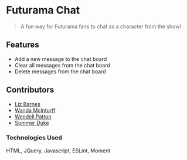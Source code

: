 # Futurama Chat
> A fun way for Futurama fans to chat as a character from the show!

## Features
- Add a new message to the chat board
- Clear all messages from the chat board
- Delete messages from the chat board

## Contributors
- [Liz Barnes](https://github.com/liz-barnes)
- [Wanda McInturff](https://github.com/wmmcinturff)
- [Wendell Patton](https://github.com/wppattonjr)
- [Summer Duke](https://github.com/esrduke95)

### Technologies Used
HTML, JQuery, Javascript, ESLint, Moment
